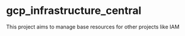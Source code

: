 # gcp_infrastructure_central
This project aims to manage base resources for other projects like IAM
